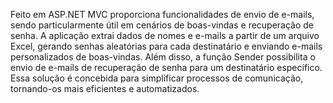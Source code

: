 Feito em ASP.NET MVC proporciona funcionalidades de envio de
 e-mails, sendo particularmente útil em cenários de boas-vindas e recuperação de senha.
 A aplicação extrai dados de nomes e e-mails a partir de um arquivo Excel, gerando
 senhas aleatórias para cada destinatário e enviando e-mails personalizados de
 boas-vindas. Além disso, a função Sender possibilita o envio de e-mails de recuperação
 de senha para um destinatário específico. Essa solução é concebida para simplificar
 processos de comunicação, tornando-os mais eficientes e automatizados.
